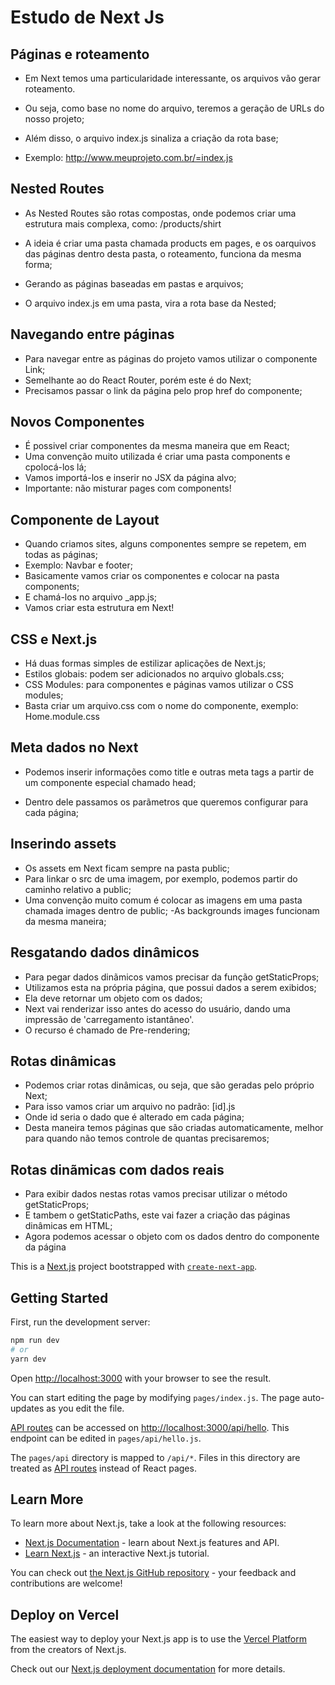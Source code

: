 
# Estudo de Next Js
## Páginas e roteamento

- Em Next temos uma particularidade interessante, os arquivos vão gerar roteamento.
- Ou seja, como base no nome do arquivo, teremos a geração de URLs do nosso projeto;

- Além disso, o arquivo index.js sinaliza a criação da rota base;

- Exemplo: http://www.meuprojeto.com.br/=index.js



## Nested Routes

- As Nested Routes são rotas compostas, onde podemos criar uma estrutura mais complexa, como: /products/shirt

- A ideia é criar uma pasta chamada products em pages, e os oarquivos das páginas dentro desta pasta, o roteamento, funciona da mesma forma;

- Gerando as páginas baseadas em pastas e arquivos;

- O arquivo index.js em uma pasta, vira a rota base da Nested;


## Navegando entre páginas

- Para navegar entre as páginas do projeto vamos utilizar o componente Link;
- Semelhante ao do React Router, porém este é do Next;
- Precisamos passar o link da página pelo prop href do componente;

## Novos Componentes

- É possivel criar componentes da mesma maneira que em React;
- Uma convenção muito utilizada é criar uma pasta components e cpolocá-los lá;
- Vamos importá-los e inserir no JSX da página alvo;
- Importante: não misturar pages com components!

## Componente de Layout

- Quando criamos sites, alguns componentes sempre se repetem, em todas as páginas;
- Exemplo: Navbar e footer;
- Basicamente vamos criar os componentes e colocar na pasta components;
- E chamá-los no arquivo _app.js;
- Vamos criar esta estrutura em Next!

## CSS e Next.js

- Há duas formas simples de estilizar aplicações de Next.js;
- Estilos globais: podem ser adicionados no arquivo globals.css;
- CSS Modules: para componentes e páginas vamos utilizar o CSS modules;
- Basta criar um arquivo.css com o nome do componente, exemplo:
Home.module.css

## Meta dados no Next

- Podemos inserir informações como title e outras meta tags a partir de um componente especial chamado head;

- Dentro dele passamos os parãmetros que queremos configurar para cada página;

## Inserindo assets

- Os assets em Next ficam sempre na pasta public;
- Para linkar o src de uma imagem, por exemplo, podemos partir do caminho relativo a public;
- Uma convenção muito comum é colocar as imagens em uma pasta chamada images dentro de public;
-As backgrounds images funcionam da mesma maneira;

## Resgatando dados dinâmicos

- Para pegar dados dinãmicos vamos precisar da função getStaticProps;
- Utilizamos esta na própria página, que possui dados a serem exibidos;
- Ela deve retornar um objeto com os dados;
- Next vai renderizar isso antes do acesso do usuário, dando uma impressão de 'carregamento istantâneo'.
- O recurso é chamado de Pre-rendering;

## Rotas dinâmicas

- Podemos criar rotas dinâmicas, ou seja, que são geradas pelo próprio Next;
- Para isso vamos criar um arquivo no padrão: [id].js
- Onde id seria o dado que é alterado em cada página;
- Desta maneira temos páginas que são criadas automaticamente, melhor para quando não temos controle de quantas precisaremos;

## Rotas dinãmicas com dados reais

- Para exibir dados nestas rotas vamos precisar utilizar o método getStaticProps;
- E tambem o getStaticPaths, este vai fazer a criação das páginas dinâmicas em HTML;
- Agora podemos acessar o objeto com os dados dentro do componente da página




This is a [Next.js](https://nextjs.org/) project bootstrapped with [`create-next-app`](https://github.com/vercel/next.js/tree/canary/packages/create-next-app).

## Getting Started

First, run the development server:

```bash
npm run dev
# or
yarn dev
```

Open [http://localhost:3000](http://localhost:3000) with your browser to see the result.

You can start editing the page by modifying `pages/index.js`. The page auto-updates as you edit the file.

[API routes](https://nextjs.org/docs/api-routes/introduction) can be accessed on [http://localhost:3000/api/hello](http://localhost:3000/api/hello). This endpoint can be edited in `pages/api/hello.js`.

The `pages/api` directory is mapped to `/api/*`. Files in this directory are treated as [API routes](https://nextjs.org/docs/api-routes/introduction) instead of React pages.

## Learn More

To learn more about Next.js, take a look at the following resources:

- [Next.js Documentation](https://nextjs.org/docs) - learn about Next.js features and API.
- [Learn Next.js](https://nextjs.org/learn) - an interactive Next.js tutorial.

You can check out [the Next.js GitHub repository](https://github.com/vercel/next.js/) - your feedback and contributions are welcome!

## Deploy on Vercel

The easiest way to deploy your Next.js app is to use the [Vercel Platform](https://vercel.com/new?utm_medium=default-template&filter=next.js&utm_source=create-next-app&utm_campaign=create-next-app-readme) from the creators of Next.js.

Check out our [Next.js deployment documentation](https://nextjs.org/docs/deployment) for more details.

